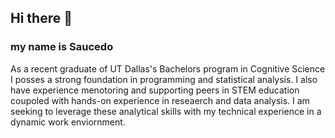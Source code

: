 ## Hi there 👋
### my name is Saucedo

As a recent graduate of UT Dallas's Bachelors program in Cognitive Science I posses a strong foundation in programming and statistical analysis. I also have experience menotoring and supporting peers in STEM education coupoled with hands-on experience in reseaerch and data analysis. I am seeking to leverage these analytical skills with my technical experience in a dynamic work enviornment.
<!--
 
